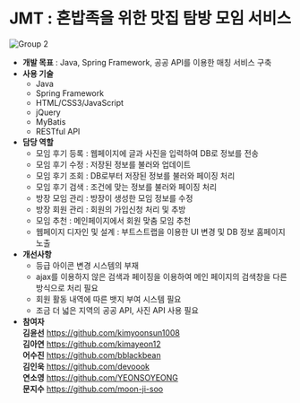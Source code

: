 # JMT : 혼밥족을 위한 맛집 탐방 모임 서비스
 
![Group 2](https://user-images.githubusercontent.com/99333136/186310702-47509d3c-555d-433e-9cab-949644617ee8.png)


* __개발 목표__ : Java, Spring Framework, 공공 API를 이용한 매칭 서비스 구축
* __사용 기술__  
  * Java  
  * Spring Framework   
  * HTML/CSS3/JavaScript  
  * jQuery  
  * MyBatis  
  * RESTful API  
* __담당 역할__  
  * 모임 후기 등록 : 웹페이지에 글과 사진을 입력하여 DB로 정보를 전송  
  * 모임 후기 수정 : 저장된 정보를 불러와 업데이트
  * 모임 후기 조회 : DB로부터 저장된 정보를 불러와 페이징 처리  
  * 모임 후기 검색 : 조건에 맞는 정보를 불러와 페이징 처리  
  * 방장 모임 관리 : 방장이 생성한 모임 정보를 수정  
  * 방장 회원 관리 : 회원의 가입신청 처리 및 추방  
  * 모임 추천 : 메인페이지에서 회원 맞춤 모임 추천  
  * 웹페이지 디자인 및 설계 : 부트스트랩을 이용한 UI 변경 및 DB 정보 홈페이지 노출  
* __개선사항__  
  * 등급 아이콘 변경 시스템의 부재  
  * ajax를 이용하지 않은 검색과 페이징을 이용하여 메인 페이지의 검색창을 다른 방식으로 처리 필요  
  * 회원 활동 내역에 따른 뱃지 부여 시스템 필요  
  * 조금 더 넓은 지역의 공공 API, 사진 API 사용 필요
* __참여자__  
__김윤선__ https://github.com/kimyoonsun1008  
__김아연__ https://github.com/kimayeon12  
__어수진__ https://github.com/bblackbean  
__김인욱__ https://github.com/devoook  
__연소영__ https://github.com/YEONSOYEONG  
__문지수__ https://github.com/moon-ji-soo 
